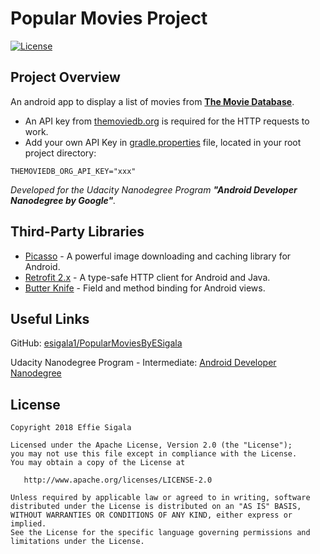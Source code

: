 # Popular Movies Project

[![License](https://img.shields.io/badge/License-Apache%202.0-blue.svg)](https://opensource.org/licenses/Apache-2.0)

## Project Overview
An android app to display a list of movies from **[The Movie Database](https://www.themoviedb.org)**.

* An API key from [themoviedb.org](https://developers.themoviedb.org/3/getting-started/introduction) is required for the HTTP requests to work.
* Add your own API Key in [gradle.properties](https://developer.android.com/studio/build/index.html#properties-files) file, located in your root project directory:

```
THEMOVIEDB_ORG_API_KEY="xxx"
```

_Developed for the Udacity Nanodegree Program **"Android Developer Nanodegree by Google"**._

## Third-Party Libraries

- [Picasso](http://square.github.io/picasso/) - A powerful image downloading and caching library for Android.
- [Retrofit 2.x](http://square.github.io/retrofit/) - A type-safe HTTP client for Android and Java.
- [Butter Knife](http://jakewharton.github.io/butterknife/) - Field and method binding for Android views.

## Useful Links

GitHub: [esigala1/PopularMoviesByESigala](https://github.com/esigala1/PopularMoviesByESigala)

Udacity Nanodegree Program - Intermediate: [Android Developer Nanodegree](https://www.udacity.com/course/android-developer-nanodegree-by-google--nd801)

## License
```
Copyright 2018 Effie Sigala

Licensed under the Apache License, Version 2.0 (the "License");
you may not use this file except in compliance with the License.
You may obtain a copy of the License at

   http://www.apache.org/licenses/LICENSE-2.0

Unless required by applicable law or agreed to in writing, software
distributed under the License is distributed on an "AS IS" BASIS,
WITHOUT WARRANTIES OR CONDITIONS OF ANY KIND, either express or implied.
See the License for the specific language governing permissions and
limitations under the License.
```